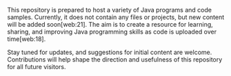 This repository is prepared to host a variety of Java programs and code samples. Currently, it does not contain any files or projects, but new content will be added soon[web:21]. The aim is to create a resource for learning, sharing, and improving Java programming skills as code is uploaded over time[web:18].

Stay tuned for updates, and suggestions for initial content are welcome. Contributions will help shape the direction and usefulness of this repository for all future visitors.

